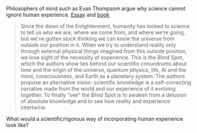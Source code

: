 Philosophers of mind such as Evan Thompsom argue why science cannot ignore human experience. [Essay](https://aeon.co/essays/the-blind-spot-of-science-is-the-neglect-of-lived-experience) and [book](https://www.amazon.com/Blind-Spot-Science-Cannot-Experience-ebook/dp/B0C76Z6SNM)

> Since the dawn of the Enlightenment, humanity has looked to science to tell us who we are, where we come from, and where we’re going, but we’ve gotten stuck thinking we can know the universe from outside our position in it. When we try to understand reality only through external physical things imagined from this outside position, we lose sight of the necessity of experience. This is the Blind Spot, which the authors show lies behind our scientific conundrums about time and the origin of the universe, quantum physics, life, AI and the mind, consciousness, and Earth as a planetary system. The authors propose an alternative vision: scientific knowledge is a self-correcting narrative made from the world and our experience of it evolving together. To finally “see” the Blind Spot is to awaken from a delusion of absolute knowledge and to see how reality and experience intertwine.

What would a scientific/rigorous way of incorporating human experience look like? 
